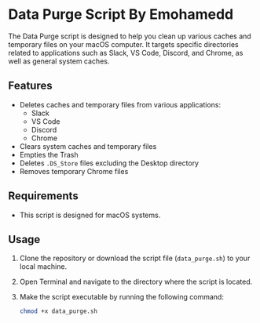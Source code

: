 # Data Purge Script By Emohamedd

The Data Purge script is designed to help you clean up various caches and temporary files on your macOS computer. It targets specific directories related to applications such as Slack, VS Code, Discord, and Chrome, as well as general system caches.

## Features

- Deletes caches and temporary files from various applications:
  - Slack
  - VS Code
  - Discord
  - Chrome
- Clears system caches and temporary files
- Empties the Trash
- Deletes `.DS_Store` files excluding the Desktop directory
- Removes temporary Chrome files

## Requirements

- This script is designed for macOS systems.

## Usage

1. Clone the repository or download the script file (`data_purge.sh`) to your local machine.

2. Open Terminal and navigate to the directory where the script is located.

3. Make the script executable by running the following command:

   ```bash
   chmod +x data_purge.sh
